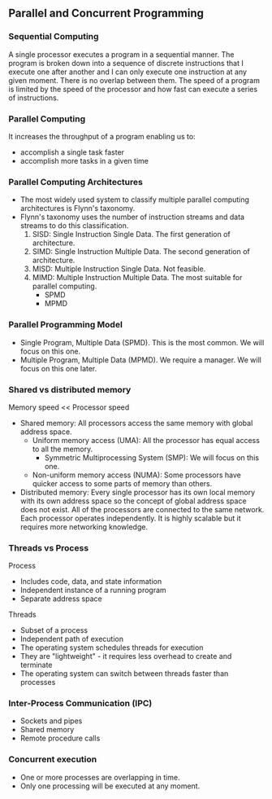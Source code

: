 ## Parallel and Concurrent Programming

### Sequential Computing

A single processor executes a program in a sequential manner. The program is broken down into a sequence of discrete instructions that I execute one after another and I can only execute one instruction at any given moment. There is no overlap between them. The speed of a program is limited by the speed of the processor and how fast can execute a series of instructions.

### Parallel Computing

It increases the throughput of a program enabling us to:

* accomplish a single task faster
* accomplish more tasks in a given time

### Parallel Computing Architectures

* The most widely used system to classify multiple parallel computing architectures is Flynn's taxonomy.
* Flynn's taxonomy uses the number of instruction streams and data streams to do this classification.
    1. SISD: Single Instruction Single Data. The first generation of architecture.
    2. SIMD: Single Instruction Multiple Data. The second generation of architecture.
    3. MISD: Multiple Instruction Single Data. Not feasible.
    4. MIMD: Multiple Instruction Multiple Data. The most suitable for parallel computing.
        * SPMD
        * MPMD

### Parallel Programming Model

* Single Program, Multiple Data (SPMD). This is the most common. We will focus on this one.
* Multiple Program, Multiple Data (MPMD). We require a manager. We will focus on this one later.

### Shared vs distributed memory

Memory speed << Processor speed

* Shared memory: All processors access the same memory with global address space.
    * Uniform memory access (UMA): All the processor has equal access to all the memory.
        * Symmetric Multiprocessing System (SMP): We will focus on this one.
    * Non-uniform memory access (NUMA): Some processors have quicker access to some parts of memory than others.
* Distributed memory: Every single processor has its own local memory with its own address space so the concept of global address space does not exist. All of the processors are connected to the same network. Each processor operates independently. It is highly scalable but it requires more networking knowledge.

### Threads vs Process

Process

* Includes code, data, and state information
* Independent instance of a running program
* Separate address space

Threads

* Subset of a process
* Independent path of execution
* The operating system schedules threads for execution
* They are "lightweight" - it requires less overhead to create and terminate
* The operating system can switch between threads faster than processes

### Inter-Process Communication (IPC)

* Sockets and pipes
* Shared memory
* Remote procedure calls

### Concurrent execution

* One or more processes are overlapping in time.
* Only one processing will be executed at any moment.
